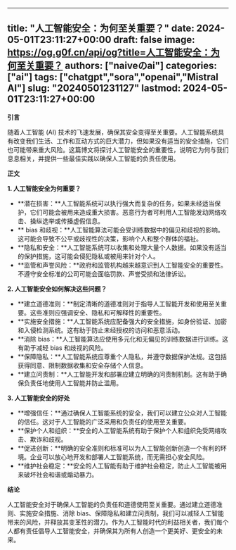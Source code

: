 
---
title: "人工智能安全：为何至关重要？"
date: 2024-05-01T23:11:27+00:00
draft: false
image: https://og.g0f.cn/api/og?title=人工智能安全：为何至关重要？
authors: ["naiveのai"]
categories: ["ai"]
tags: ["chatgpt","sora","openai","Mistral AI"]
slug: "20240501231127"
lastmod: 2024-05-01T23:11:27+00:00
---
**引言**

随着人工智能 (AI) 技术的飞速发展，确保其安全变得至关重要。人工智能系统具有改变我们生活、工作和互动方式的巨大潜力，但如果没有适当的安全措施，它们也可能带来重大风险。这篇博文将探讨人工智能安全的重要性，说明它为何与我们息息相关，并提供一些最佳实践以确保人工智能的负责任使用。

**正文**

**1. 人工智能安全为何重要？**

* **潜在损害：**人工智能系统可以执行强大而复杂的任务，如果未经适当保护，它们可能会被用来造成重大损害。恶意行为者可利用人工智能发动网络攻击、操纵选举或传播虚假信息。
* ** bias 和歧视：**人工智能算法可能会受训练数据中的偏见和歧视的影响。这可能会导致不公平或歧视性的决策，影响个人和整个群体的福祉。
* **隐私和安全：**人工智能系统可以收集和处理大量个人数据。如果没有适当的保护措施，这可能会侵犯隐私或被用来针对个人。
* **监管和声誉风险：**政府和监管机构越来越意识到人工智能安全的重要性。不遵守安全标准的公司可能会面临罚款、声誉受损和法律诉讼。

**2. 人工智能安全如何解决这些问题？**

* **建立道德准则：**制定清晰的道德准则对于指导人工智能开发和使用至关重要。这些准则应强调安全、隐私和可解释性的重要性。
* **实施安全措施：**人工智能系统应配备强大的安全措施，如身份验证、加密和入侵检测系统。这有助于防止未经授权的访问和恶意活动。
* **消除 bias：**人工智能算法应使用多元化和无偏见的训练数据进行训练。这有助于减轻 bias 和歧视的风险。
* **保障隐私：**人工智能系统应尊重个人隐私，并遵守数据保护法规。这包括获得同意、限制数据收集和安全存储个人信息。
* **建立问责制：**人工智能开发和部署应建立明确的问责制机制。这有助于确保负责任地使用人工智能并防止滥用。

**3. 人工智能安全的好处**

* **增强信任：**通过确保人工智能系统的安全，我们可以建立公众对人工智能的信任。这对于人工智能的广泛采用和负责任的使用至关重要。
* **保护个人和组织：**安全的人工智能系统有助于保护个人和组织免受网络攻击、欺诈和歧视。
* **促进创新：**明确的安全准则和标准可以为人工智能创新创造一个有利的环境。企业可以放心地开发和部署人工智能系统，而无需担心安全风险。
* **维护社会稳定：**安全的人工智能有助于维护社会稳定，防止人工智能被用来破坏社会和谐或煽动暴力。

**结论**

人工智能安全对于确保人工智能的负责任和道德使用至关重要。通过建立道德准则、实施安全措施、消除 bias、保障隐私和建立问责制，我们可以减轻人工智能带来的风险，并释放其变革性的潜力。作为人工智能时代的利益相关者，我们每个人都有责任倡导人工智能安全，并确保其为所有人创造一个更美好、更安全的未来。